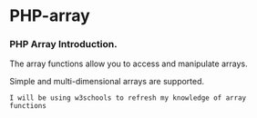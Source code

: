 # PHP-array
<h3>PHP Array Introduction.</h3>
<p>The array functions allow you to access and manipulate arrays.</p>
<p>Simple and multi-dimensional arrays are supported.</p>

<code>I will be using w3schools to refresh my knowledge of array functions</code>